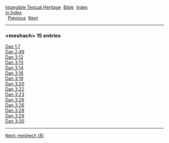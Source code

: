 [Intangible Textual Heritage](../../index)  [Bible](../index) 
[Index](index)   
[m Index](_m_)  
  [Previous](c07350)  [Next](c07352) 

------------------------------------------------------------------------

### &lt;meshach&gt; 15 entries

[Dan 1:7](../kjv/dan001.htm#007)  
[Dan 2:49](../kjv/dan002.htm#049)  
[Dan 3:12](../kjv/dan003.htm#012)  
[Dan 3:13](../kjv/dan003.htm#013)  
[Dan 3:14](../kjv/dan003.htm#014)  
[Dan 3:16](../kjv/dan003.htm#016)  
[Dan 3:19](../kjv/dan003.htm#019)  
[Dan 3:20](../kjv/dan003.htm#020)  
[Dan 3:22](../kjv/dan003.htm#022)  
[Dan 3:23](../kjv/dan003.htm#023)  
[Dan 3:26](../kjv/dan003.htm#026)  
[Dan 3:26](../kjv/dan003.htm#026)  
[Dan 3:28](../kjv/dan003.htm#028)  
[Dan 3:29](../kjv/dan003.htm#029)  
[Dan 3:30](../kjv/dan003.htm#030)  

------------------------------------------------------------------------

[Next: meshech (8)](c07352)
